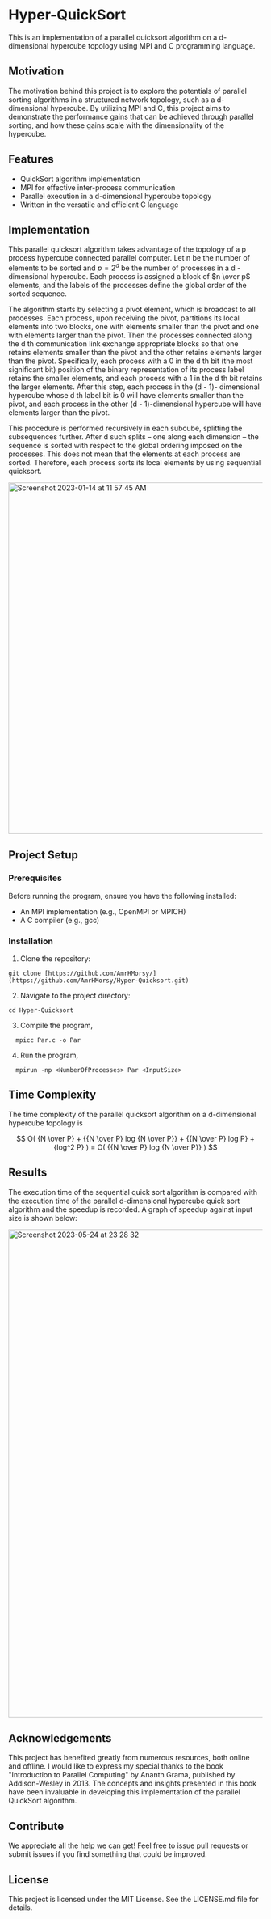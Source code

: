 # Hyper-QuickSort
This is an implementation of a parallel quicksort algorithm on a d-dimensional hypercube topology using MPI and C programming language.

## Motivation

The motivation behind this project is to explore the potentials of parallel sorting algorithms in a structured network topology, such as a d-dimensional hypercube. By utilizing MPI and C, this project aims to demonstrate the performance gains that can be achieved through parallel sorting, and how these gains scale with the dimensionality of the hypercube.

## Features

- QuickSort algorithm implementation
- MPI for effective inter-process communication
- Parallel execution in a d-dimensional hypercube topology
- Written in the versatile and efficient C language

## Implementation 

This parallel quicksort algorithm takes advantage of the topology of a p process hypercube connected parallel computer. Let n be the number of elements to be sorted and $p = 2^d$ be the number of processes in a d -dimensional hypercube. Each process is assigned a block of $n \over p$ elements, and the labels of the processes define the global order of the sorted sequence. 

The algorithm starts by selecting a pivot element, which is broadcast to all processes. Each process, upon receiving the pivot, partitions its local elements into two blocks, one with elements smaller than the pivot and one with elements larger than the pivot. Then the processes connected along the d th communication link exchange appropriate blocks so that one retains elements smaller than the pivot and the other retains elements larger than the pivot. Specifically, each process with a 0 in the d th bit (the most significant bit) position of the binary representation of its process label retains the smaller elements, and each process with a 1 in the d th bit retains the larger elements. After this step, each process in the (d - 1)- dimensional hypercube whose d th label bit is 0 will have elements smaller than the pivot, and each process in the other (d - 1)-dimensional hypercube will have elements larger than the pivot. 

This procedure is performed recursively in each subcube, splitting the subsequences further. After d such splits – one along each dimension – the sequence is sorted with respect to the global ordering imposed on the processes. This does not mean that the elements at each process are sorted. Therefore, each process sorts its local elements by using sequential quicksort.

<img width="695" alt="Screenshot 2023-01-14 at 11 57 45 AM" src="https://user-images.githubusercontent.com/56271967/212485147-783e7b6d-d569-4074-aae4-1db4a2e4bc3b.png">


## Project Setup 

### Prerequisites

Before running the program, ensure you have the following installed:

- An MPI implementation (e.g., OpenMPI or MPICH)
- A C compiler (e.g., gcc)

### Installation

1. Clone the repository:
```
git clone [https://github.com/AmrHMorsy/](https://github.com/AmrHMorsy/Hyper-Quicksort.git)
```
2. Navigate to the project directory: 
```
cd Hyper-Quicksort
```
3. Compile the program, 
```
  mpicc Par.c -o Par
```
4. Run the program,
```
  mpirun -np <NumberOfProcesses> Par <InputSize>
```

  
## Time Complexity 

The time complexity of the parallel quicksort algorithm on a d-dimensional hypercube topology is 

$$ O( {N \over P} + {{N \over P} log {N \over P}} + {{N \over P} log P} + {log^2 P} ) = O( {{N \over P} log {N \over P}} ) $$


## Results 

The execution time of the sequential quick sort algorithm is compared with the execution time of the parallel d-dimensional hypercube quick sort algorithm and the speedup is recorded. A graph of speedup against input size is shown below: 


<img width="965" alt="Screenshot 2023-05-24 at 23 28 32" src="https://github.com/AmrHMorsy/Hyper-Quicksort/assets/56271967/e87ef62d-f038-455d-a0d1-2c9cf7a8fa89">

## Acknowledgements

This project has benefited greatly from numerous resources, both online and offline. I would like to express my special thanks to the book "Introduction to Parallel Computing" by Ananth Grama, published by Addison-Wesley in 2013. The concepts and insights presented in this book have been invaluable in developing this implementation of the parallel QuickSort algorithm.

## Contribute

We appreciate all the help we can get! Feel free to issue pull requests or submit issues if you find something that could be improved.

## License

This project is licensed under the MIT License. See the LICENSE.md file for details.

